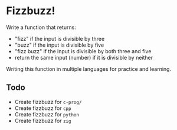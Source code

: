# Fizzbuzz!

Write a function that returns: 

* "fizz" if the input is divisible by three
* "buzz" if the input is divisible by five
* "fizz buzz" if the input is divisible by both three and five
* return the same input (number) if it is divisible by neither


Writing this function in multiple languages for practice and learning.


## Todo 

* Create fizzbuzz for `c-prog/`
* Create fizzbuzz for `cpp`
* Create fizzbuzz for `python`
* Create fizzbuzz for `zig`



